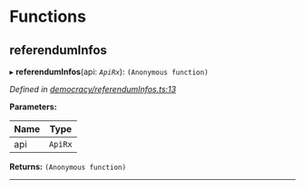 

# Functions

<a id="referenduminfos"></a>

##  referendumInfos

▸ **referendumInfos**(api: *`ApiRx`*): `(Anonymous function)`

*Defined in [democracy/referendumInfos.ts:13](https://github.com/polkadot-js/api/blob/132a8dd/packages/api-derive/src/democracy/referendumInfos.ts#L13)*

**Parameters:**

| Name | Type |
| ------ | ------ |
| api | `ApiRx` |

**Returns:** `(Anonymous function)`

___

